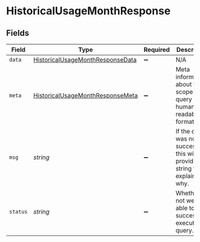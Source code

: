 # HistoricalUsageMonthResponse


## Fields

| Field                                                                                       | Type                                                                                        | Required                                                                                    | Description                                                                                 |
| ------------------------------------------------------------------------------------------- | ------------------------------------------------------------------------------------------- | ------------------------------------------------------------------------------------------- | ------------------------------------------------------------------------------------------- |
| `data`                                                                                      | [HistoricalUsageMonthResponseData](../../models/shared/historicalusagemonthresponsedata.md) | :heavy_minus_sign:                                                                          | N/A                                                                                         |
| `meta`                                                                                      | [HistoricalUsageMonthResponseMeta](../../models/shared/historicalusagemonthresponsemeta.md) | :heavy_minus_sign:                                                                          | Meta information about the scope of the query in a human readable format.                   |
| `msg`                                                                                       | *string*                                                                                    | :heavy_minus_sign:                                                                          | If the query was not successful, this will provide a string that explains why.              |
| `status`                                                                                    | *string*                                                                                    | :heavy_minus_sign:                                                                          | Whether or not we were able to successfully execute the query.                              |
